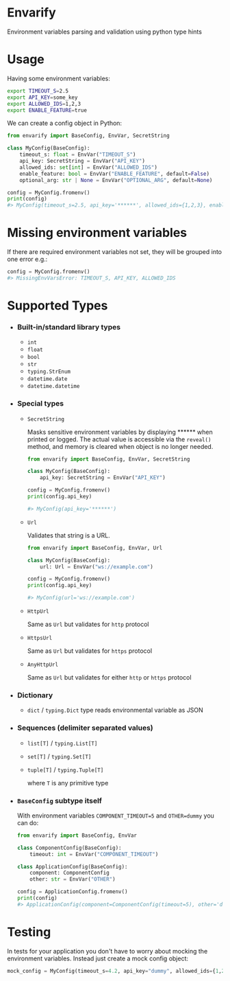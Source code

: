 # Envarify
Environment variables parsing and validation using python type hints


# Usage

Having some environment variables:
```bash
export TIMEOUT_S=2.5
export API_KEY=some_key
export ALLOWED_IDS=1,2,3
export ENABLE_FEATURE=true
```
We can create a config object in Python:
```python
from envarify import BaseConfig, EnvVar, SecretString

class MyConfig(BaseConfig):
    timeout_s: float = EnvVar("TIMEOUT_S")
    api_key: SecretString = EnvVar("API_KEY")
    allowed_ids: set[int] = EnvVar("ALLOWED_IDS")
    enable_feature: bool = EnvVar("ENABLE_FEATURE", default=False)
    optional_arg: str | None = EnvVar("OPTIONAL_ARG", default=None)

config = MyConfig.fromenv()
print(config)
#> MyConfig(timeout_s=2.5, api_key='******', allowed_ids={1,2,3}, enable_feature=True, optional_arg=None)
```



# Missing environment variables
If there are required environment variables not set, they will be grouped into one error e.g.:
```python
config = MyConfig.fromenv()
#> MissingEnvVarsError: TIMEOUT_S, API_KEY, ALLOWED_IDS
```


# Supported Types

 - ### Built-in/standard library types
    - `int`
    - `float`
    - `bool`
    - `str`
    - `typing.StrEnum`
    - `datetime.date`
    - `datetime.datetime`

 - ### Special types
    - `SecretString`

        Masks sensitive environment variables by displaying ****** when printed or logged. The actual value is accessible via the `reveal()` method, and memory is cleared when object is no longer needed.
        ```python
        from envarify import BaseConfig, EnvVar, SecretString

        class MyConfig(BaseConfig):
            api_key: SecretString = EnvVar("API_KEY")

        config = MyConfig.fromenv()
        print(config.api_key)

        #> MyConfig(api_key='******')

        ```
    - `Url`

        Validates that string is a URL.
        ```python
        from envarify import BaseConfig, EnvVar, Url

        class MyConfig(BaseConfig):
            url: Url = EnvVar("ws://example.com")

        config = MyConfig.fromenv()
        print(config.api_key)

        #> MyConfig(url='ws://example.com')

        ```

    - `HttpUrl`

        Same as `Url` but validates for `http` protocol

    - `HttpsUrl`

        Same as `Url` but validates for `https` protocol

    - `AnyHttpUrl`

        Same as `Url` but validates for either `http` or `https` protocol



- ### Dictionary

    - `dict` / `typing.Dict` type reads environmental variable as JSON


- ### Sequences (delimiter separated values)
    - `list[T]` / `typing.List[T]`
    - `set[T]` / `typing.Set[T]`
    - `tuple[T]` / `typing.Tuple[T]`

      where `T` is any primitive type



- ### `BaseConfig` subtype itself
    With environment variables ```COMPONENT_TIMEOUT=5``` and ```OTHER=dummy``` you can do:
    ```python
    from envarify import BaseConfig, EnvVar

    class ComponentConfig(BaseConfig):
        timeout: int = EnvVar("COMPONENT_TIMEOUT")

    class ApplicationConfig(BaseConfig):
        component: ComponentConfig
        other: str = EnvVar("OTHER")

    config = ApplicationConfig.fromenv()
    print(config)
    #> ApplicationConfig(component=ComponentConfig(timeout=5), other='dummy')
    ```


# Testing
In tests for your application you don't have to worry about mocking the environment variables. Instead just create a mock config object:
```python
mock_config = MyConfig(timeout_s=4.2, api_key="dummy", allowed_ids={1,2,3}, enable_feature=True)
```
